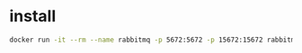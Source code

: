 # install

```bash
docker run -it --rm --name rabbitmq -p 5672:5672 -p 15672:15672 rabbitmq:3.12-management
```
